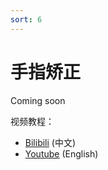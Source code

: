 ```yaml
---
sort: 6
---
```


# 手指矫正

Coming soon

视频教程：

- [Bilibili](https://www.bilibili.com/video/BV1884y1V7kH) (中文)
- [Youtube](https://youtu.be/HdHAauT45Ys) (English)   


